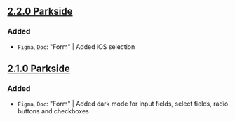 ## [2.2.0 Parkside](https://github.com/cake-hub/parkside-figma/tree/v2.2.0)

### Added

* `Figma`, `Doc`: "Form" | Added iOS selection


## [2.1.0 Parkside](https://github.com/cake-hub/parkside-figma/tree/v2.1.0)

### Added

* `Figma`, `Doc`: "Form" | Added dark mode for input fields, select fields, radio buttons and checkboxes
